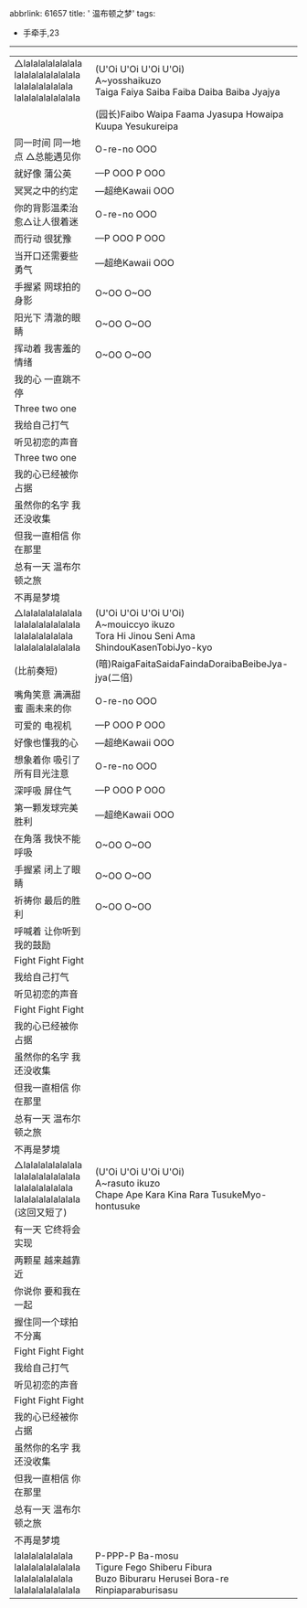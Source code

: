 abbrlink: 61657
title: ' 温布顿之梦'
tags:
  - 手牵手,23
---
|      |      |
|--|--|
|△lalalalalalalala<br>lalalalalalalalala<br>lalalalalalalala<br>lalalalalalalalala|(U'Oi U'Oi U'Oi U'Oi)<br>A~yosshaikuzo<br>Taiga Faiya Saiba Faiba Daiba Baiba Jyajya|
|      |(园长)Faibo Waipa Faama Jyasupa Howaipa Kuupa Yesukureipa|
|同一时间 同一地点 △总能遇见你|O-re-no OOO|
|就好像 蒲公英|—P OOO P OOO|
|冥冥之中的约定|—超绝Kawaii OOO|
|你的背影温柔治愈△让人很着迷|O-re-no OOO|
|而行动 很犹豫|—P OOO P OOO|
|当开口还需要些勇气|—超绝Kawaii OOO|
|手握紧 网球拍的身影|O~OO O~OO|
|阳光下 清澈的眼睛|O~OO O~OO|
|挥动着 我害羞的情绪|O~OO O~OO|
|我的心 一直跳不停|      |
|Three two one|      |
|我给自己打气|      |
|听见初恋的声音|      |
|Three two one|      |
|我的心已经被你占据|      |
|虽然你的名字 我还没收集|      |
|但我一直相信 你在那里|      |
|总有一天 温布尔顿之旅|      |
|不再是梦境|      |
|△lalalalalalalala<br>lalalalalalalalala<br>lalalalalalalala<br>lalalalalalalalala|(U'Oi U'Oi U'Oi U'Oi)<br>A~mouiccyo ikuzo<br>Tora Hi Jinou Seni Ama ShindouKasenTobiJyo-kyo|
|(比前奏短)|(暗)RaigaFaitaSaidaFaindaDoraibaBeibeJya-jya(二倍)|
|嘴角笑意 满满甜蜜 画未来的你|O-re-no OOO|
|可爱的 电视机|—P OOO P OOO|
|好像也懂我的心|—超绝Kawaii OOO|
|想象着你 吸引了所有目光注意|O-re-no OOO|
|深呼吸 屏住气|—P OOO P OOO|
|第一颗发球完美胜利|—超绝Kawaii OOO|
|在角落 我快不能呼吸|O~OO O~OO|
|手握紧 闭上了眼睛|O~OO O~OO|
|祈祷你 最后的胜利|O~OO O~OO|
|呼喊着 让你听到我的鼓励|      |
|Fight Fight Fight|      |
|我给自己打气|      |
|听见初恋的声音|      |
|Fight Fight Fight|      |
|我的心已经被你占据|      |
|虽然你的名字 我还没收集|      |
|但我一直相信 你在那里|      |
|总有一天 温布尔顿之旅|      |
|不再是梦境|      |
|△lalalalalalalala<br>lalalalalalalalala<br>lalalalalalalala<br>lalalalalalalalala<br>(这回又短了)|(U'Oi U'Oi U'Oi U'Oi)<br>A~rasuto ikuzo<br>Chape Ape Kara Kina Rara TusukeMyo-hontusuke|
|有一天 它终将会实现|      |
|两颗星 越来越靠近|      |
|你说你 要和我在一起|      |
|握住同一个球拍不分离|      |
|Fight Fight Fight|      |
|我给自己打气|      |
|听见初恋的声音|      |
|Fight Fight Fight|      |
|我的心已经被你占据|      |
|虽然你的名字 我还没收集|      |
|但我一直相信 你在那里|      |
|总有一天 温布尔顿之旅|      |
|不再是梦境|      |
|lalalalalalalala<br>lalalalalalalalala<br>lalalalalalalala<br>lalalalalalalalala|P-PPP-P Ba-mosu<br>Tigure Fego Shiberu Fibura<br>Buzo Biburaru Herusei Bora-re<br>Rinpiaparaburisasu|